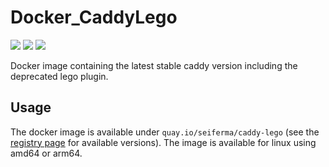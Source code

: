 # Docker_CaddyLego
[![](https://github.com/seiferma/Docker_CaddyLego/actions/workflows/docker-deploy.yml/badge.svg?branch=main)](https://github.com/seiferma/Docker_CaddyLego/actions?query=branch%3Amain+)
[![](https://img.shields.io/github/issues/seiferma/Docker_CaddyLego.svg)](https://github.com/seiferma/Docker_CaddyLego/issues)
[![](https://img.shields.io/github/license/seiferma/Docker_CaddyLego.svg)](https://github.com/seiferma/Docker_CaddyLego/blob/main/LICENSE)

Docker image containing the latest stable caddy version including the deprecated lego plugin.

## Usage
The docker image is available under `quay.io/seiferma/caddy-lego` (see the [registry page](https://quay.io/repository/seiferma/caddy-lego?tab=tags) for available versions). The image is available for linux using amd64 or arm64.
